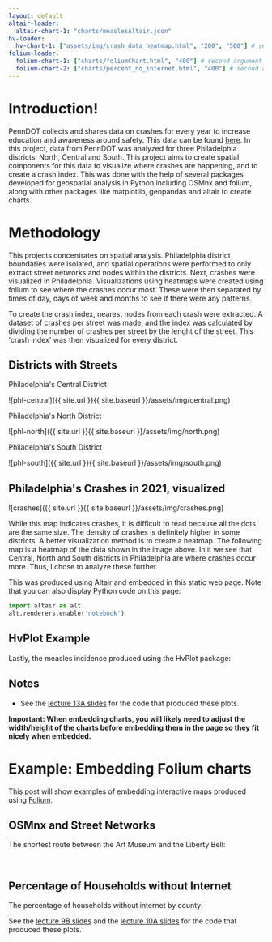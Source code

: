 ```yaml
---
layout: default
altair-loader:
  altair-chart-1: "charts/measlesAltair.json"
hv-loader:
  hv-chart-1: ["assets/img/crash_data_heatmap.html", "200", "500"] # second argument is the desired height
folium-loader:
  folium-chart-1: ["charts/foliumChart.html", "400"] # second argument is the desired height
  folium-chart-2: ["charts/percent_no_internet.html", "400"] # second argument is the desired height
---
```


# Introduction!

PennDOT collects and shares data on crashes for every year to increase education and awareness around safety. This data can be found [here](https://www.penndot.pa.gov/TravelInPA/Safety/pages/crash-facts-and-statistics.aspx). In this project, data from PennDOT was analyzed for three Philadelphia districts: North, Central and South. This project aims to create spatial components for this data to visualize where crashes are happening, and to create a crash index. This was done with the help of several packages developed for geospatial analysis in Python including OSMnx and folium, along with other packages like matplotlib, geopandas and altair to create charts.

# Methodology

This projects concentrates on spatial analysis. Philadelphia district boundaries were isolated, and spatial operations were performed to only extract street networks and nodes within the districts. Next, crashes were visualized in Philadelphia. Visualizations using heatmaps were created using folium to see where the crashes occur most. These were then separated by times of day, days of week and months to see if there were any patterns. 

To create the crash index, nearest nodes from each crash were extracted. A dataset of crashes per street was made, and the index was calculated by dividing the number of crashes per street by the lenght of the street. This 'crash index' was then visualized for every district.

## Districts with Streets

Philadelphia's Central District

![phl-central]({{ site.url }}{{ site.baseurl }}/assets/img/central.png)

Philadelphia's North District

![phl-north]({{ site.url }}{{ site.baseurl }}/assets/img/north.png)

Philadelphia's South District

![phl-south]({{ site.url }}{{ site.baseurl }}/assets/img/south.png)

## Philadelphia's Crashes in 2021, visualized

![crashes]({{ site.url }}{{ site.baseurl }}/assets/img/crashes.png)

While this map indicates crashes, it is difficult to read because all the dots are the same size. The density of crashes is definitely higher in some districts. A better visualization method is to create a heatmap. The following map is a heatmap of the data shown in the image above. In it we see that Central, North and South districts in Philadelphia are where crashes occur more. Thus, I chose to analyze these further. 

<div id="hv-chart-1"></div>



<div id="altair-chart-1"></div>

This was produced using Altair and embedded in this static web page. Note that you can also display Python code on this page:

```python
import altair as alt
alt.renderers.enable('notebook')
```

## HvPlot Example

Lastly, the measles incidence produced using the HvPlot package:



## Notes

- See the [lecture 13A slides](https://musa-550-fall-2021.github.io/slideslecture-13A.html) for the code that produced these plots.

**Important: When embedding charts, you will likely need to adjust the width/height of the charts before embedding them in the page so they fit nicely when embedded.**

# Example: Embedding Folium charts

This post will show examples of embedding interactive maps produced using [Folium](https://github.com/python-visualization/folium).

## OSMnx and Street Networks

The shortest route between the Art Museum and the Liberty Bell:

<div id="folium-chart-1"></div>

<br/>

## Percentage of Households without Internet

The percentage of households without internet by county:

<div id="folium-chart-2"></div>

See the [lecture 9B slides](https://musa-550-fall-2021.github.io/slides/lecture-9B.html) and the [lecture 10A slides](https://musa-550-fall-2021.github.io/slides/lecture-10A.html) for the code that produced these plots.
